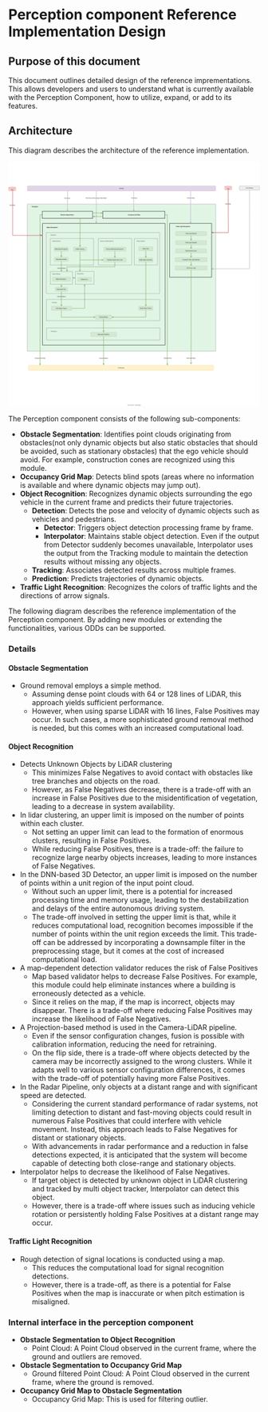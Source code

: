 # Perception component Reference Implementation Design

## Purpose of this document

This document outlines detailed design of the reference imprementations. This allows developers and users to understand what is currently available with the Perception Component, how to utilize, expand, or add to its features.

## Architecture

This diagram describes the architecture of the reference implementation.

![overall-perception-architecture](image/reference-implementaion-perception-diagram.drawio.svg)

The Perception component consists of the following sub-components:

- **Obstacle Segmentation**: Identifies point clouds originating from obstacles(not only dynamic objects but also static obstacles that should be avoided, such as stationary obstacles) that the ego vehicle should avoid. For example, construction cones are recognized using this module.
- **Occupancy Grid Map**: Detects blind spots (areas where no information is available and where dynamic objects may jump out).
- **Object Recognition**: Recognizes dynamic objects surrounding the ego vehicle in the current frame and predicts their future trajectories.
  - **Detection**: Detects the pose and velocity of dynamic objects such as vehicles and pedestrians.
    - **Detector**: Triggers object detection processing frame by frame.
    - **Interpolator**: Maintains stable object detection. Even if the output from Detector suddenly becomes unavailable, Interpolator uses the output from the Tracking module to maintain the detection results without missing any objects.
  - **Tracking**: Associates detected results across multiple frames.
  - **Prediction**: Predicts trajectories of dynamic objects.
- **Traffic Light Recognition**: Recognizes the colors of traffic lights and the directions of arrow signals.

The following diagram describes the reference implementation of the Perception component. By adding new modules or extending the functionalities, various ODDs can be supported.

### Details

#### Obstacle Segmentation

- Ground removal employs a simple method.
  - Assuming dense point clouds with 64 or 128 lines of LiDAR, this approach yields sufficient performance.
  - However, when using sparse LiDAR with 16 lines, False Positives may occur. In such cases, a more sophisticated ground removal method is needed, but this comes with an increased computational load.

#### Object Recognition

- Detects Unknown Objects by LiDAR clustering
  - This minimizes False Negatives to avoid contact with obstacles like tree branches and objects on the road.
  - However, as False Negatives decrease, there is a trade-off with an increase in False Positives due to the misidentification of vegetation, leading to a decrease in system availability.
- In lidar clustering, an upper limit is imposed on the number of points within each cluster.
  - Not setting an upper limit can lead to the formation of enormous clusters, resulting in False Positives.
  - While reducing False Positives, there is a trade-off: the failure to recognize large nearby objects increases, leading to more instances of False Negatives.
- In the DNN-based 3D Detector, an upper limit is imposed on the number of points within a unit region of the input point cloud.
  - Without such an upper limit, there is a potential for increased processing time and memory usage, leading to the destabilization and delays of the entire autonomous driving system.
  - The trade-off involved in setting the upper limit is that, while it reduces computational load, recognition becomes impossible if the number of points within the unit region exceeds the limit. This trade-off can be addressed by incorporating a downsample filter in the preprocessing stage, but it comes at the cost of increased computational load.
- A map-dependent detection validator reduces the risk of False Positives
  - Map based validator helps to decrease False Positives. For example, this module could help eliminate instances where a building is erroneously detected as a vehicle.
  - Since it relies on the map, if the map is incorrect, objects may disappear. There is a trade-off where reducing False Positives may increase the likelihood of False Negatives.
- A Projection-based method is used in the Camera-LiDAR pipeline.
  - Even if the sensor configuration changes, fusion is possible with calibration information, reducing the need for retraining.
  - On the flip side, there is a trade-off where objects detected by the camera may be incorrectly assigned to the wrong clusters. While it adapts well to various sensor configuration differences, it comes with the trade-off of potentially having more False Positives.
- In the Radar Pipeline, only objects at a distant range and with significant speed are detected.
  - Considering the current standard performance of radar systems, not limiting detection to distant and fast-moving objects could result in numerous False Positives that could interfere with vehicle movement. Instead, this approach leads to False Negatives for distant or stationary objects.
  - With advancements in radar performance and a reduction in false detections expected, it is anticipated that the system will become capable of detecting both close-range and stationary objects.
- Interpolator helps to decrease the likelihood of False Negatives.
  - If target object is detected by unknown object in LiDAR clustering and tracked by multi object tracker, Interpolator can detect this object.
  - However, there is a trade-off where issues such as inducing vehicle rotation or persistently holding False Positives at a distant range may occur.

#### Traffic Light Recognition

- Rough detection of signal locations is conducted using a map.
  - This reduces the computational load for signal recognition detections.
  - However, there is a trade-off, as there is a potential for False Positives when the map is inaccurate or when pitch estimation is misaligned.

### Internal interface in the perception component

- **Obstacle Segmentation to Object Recognition**
  - Point Cloud: A Point Cloud observed in the current frame, where the ground and outliers are removed.
- **Obstacle Segmentation to Occupancy Grid Map**
  - Ground filtered Point Cloud: A Point Cloud observed in the current frame, where the ground is removed.
- **Occupancy Grid Map to Obstacle Segmentation**
  - Occupancy Grid Map: This is used for filtering outlier.
